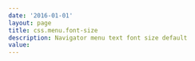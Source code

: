 ```yaml
---
date: '2016-01-01'
layout: page
title: css.menu.font-size
description: Navigator menu text font size default
value:  
---
```

